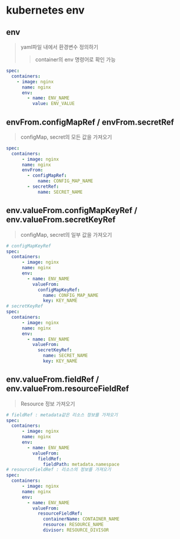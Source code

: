 # kubernetes env

## env

> yaml파일 내에서 환경변수 정의하기
>
> > container의 env 명령어로 확인 가능

```yaml
spec:
  containers:
    - image: nginx
      name: nginx
      env:
        - name: ENV_NAME
          value: ENV_VALUE
```

## envFrom.configMapRef / envFrom.secretRef

> configMap, secret의 모든 값을 가져오기

```yaml
spec:
  containers:
      - image: nginx
      name: nginx
      envFrom:
        - configMapRef:
            name: CONFIG_MAP_NAME
        - secretRef:
            name: SECRET_NAME
```

## env.valueFrom.configMapKeyRef / env.valueFrom.secretKeyRef

> configMap, secret의 일부 값을 가져오기

```yaml
# configMapKeyRef
spec:
  containers:
      - image: nginx
      name: nginx
      env:
        - name: ENV_NAME
          valueFrom:
            configMapKeyRef:
              name: CONFIG_MAP_NAME
              key: KEY_NAME
# secretKeyRef
spec:
  containers:
      - image: nginx
      name: nginx
      env:
        - name: ENV_NAME
          valueFrom:
            secretKeyRef:
              name: SECRET_NAME
              key: KEY_NAME
```

## env.valueFrom.fieldRef / env.valueFrom.resourceFieldRef

> Resource 정보 가져오기

```yaml
# fieldRef : metadata같은 리소스 정보를 가져오기
spec:
  containers:
      - image: nginx
      name: nginx
      env:
        - name: ENV_NAME
          valueFrom:
            fieldRef:
              fieldPath: metadata.namespace
# resourceFieldRef : 리소스의 정보를 가져오기
spec:
  containers:
      - image: nginx
      name: nginx
      env:
        - name: ENV_NAME
          valueFrom:
            resourceFieldRef:
              containerName: CONTAINER_NAME
              resource: RESOURCE_NAME
              divisor: RESOURCE_DIVISOR
```
